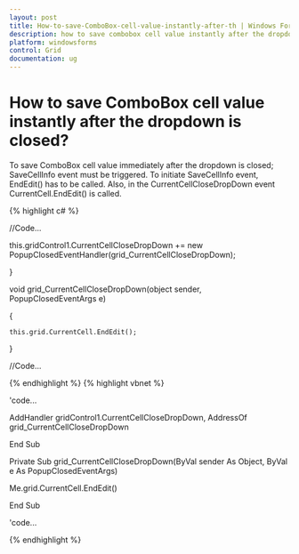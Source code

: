 ```yaml
---
layout: post
title: How-to-save-ComboBox-cell-value-instantly-after-th | Windows Forms | Syncfusion
description: how to save combobox cell value instantly after the dropdown is closed?
platform: windowsforms
control: Grid
documentation: ug
---
```


# How to save ComboBox cell value instantly after the dropdown is closed?

To save ComboBox cell value immediately after the dropdown is closed; SaveCellInfo event must be triggered. To initiate SaveCellInfo event, EndEdit() has to be called. Also, in the CurrentCellCloseDropDown event CurrentCell.EndEdit() is called.

{% highlight c# %}

//Code...

this.gridControl1.CurrentCellCloseDropDown += new PopupClosedEventHandler(grid_CurrentCellCloseDropDown);

}



void grid_CurrentCellCloseDropDown(object sender, PopupClosedEventArgs e) 

{

    this.grid.CurrentCell.EndEdit();

}

//Code...


{% endhighlight  %}
{% highlight vbnet %}



'code...

AddHandler gridControl1.CurrentCellCloseDropDown, AddressOf grid_CurrentCellCloseDropDown

End Sub



Private Sub grid_CurrentCellCloseDropDown(ByVal sender As Object, ByVal e As PopupClosedEventArgs)

Me.grid.CurrentCell.EndEdit()

End Sub



'code...


{% endhighlight  %}
